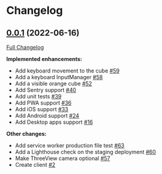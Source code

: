 # Changelog

## [0.0.1](https://github.com/qendil/qendil/tree/client/0.0.1) (2022-06-16)

[Full Changelog](https://github.com/qendil/qendil/compare/9e10223cc8d159a918bdc781818249c84644e133...client/0.0.1)

**Implemented enhancements:**

- Add keyboard movement to the cube [\#59](https://github.com/qendil/qendil/pull/59)
- Add a keyboard InputManager [\#58](https://github.com/qendil/qendil/pull/58)
- Add a visible orange cube [\#52](https://github.com/qendil/qendil/pull/52)
- Add Sentry support [\#40](https://github.com/qendil/qendil/pull/40)
- Add unit tests [\#39](https://github.com/qendil/qendil/pull/39)
- Add PWA support [\#36](https://github.com/qendil/qendil/pull/36)
- Add iOS support [\#33](https://github.com/qendil/qendil/pull/33)
- Add Android support [\#24](https://github.com/qendil/qendil/pull/24)
- Add Desktop apps support [\#16](https://github.com/qendil/qendil/pull/16)

**Other changes:**

- Add service worker production file test [\#63](https://github.com/qendil/qendil/pull/63)
- Add a Lighthouse check on the staging deployment [\#60](https://github.com/qendil/qendil/pull/60)
- Make ThreeView camera optional [\#57](https://github.com/qendil/qendil/pull/57)
- Create client [\#2](https://github.com/qendil/qendil/pull/2)
